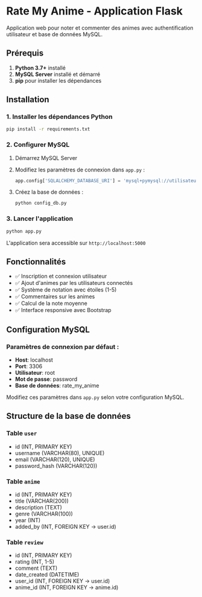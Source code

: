 # Rate My Anime - Application Flask

Application web pour noter et commenter des animes avec authentification utilisateur et base de données MySQL.

## Prérequis

1. **Python 3.7+** installé
2. **MySQL Server** installé et démarré
3. **pip** pour installer les dépendances

## Installation

### 1. Installer les dépendances Python
```bash
pip install -r requirements.txt
```

### 2. Configurer MySQL

1. Démarrez MySQL Server
2. Modifiez les paramètres de connexion dans `app.py` :
   ```python
   app.config['SQLALCHEMY_DATABASE_URI'] = 'mysql+pymysql://utilisateur:motdepasse@localhost:3306/rate_my_anime'
   ```
   
3. Créez la base de données :
   ```bash
   python config_db.py
   ```

### 3. Lancer l'application
```bash
python app.py
```

L'application sera accessible sur `http://localhost:5000`

## Fonctionnalités

- ✅ Inscription et connexion utilisateur
- ✅ Ajout d'animes par les utilisateurs connectés
- ✅ Système de notation avec étoiles (1-5)
- ✅ Commentaires sur les animes
- ✅ Calcul de la note moyenne
- ✅ Interface responsive avec Bootstrap

## Configuration MySQL

### Paramètres de connexion par défaut :
- **Host**: localhost
- **Port**: 3306
- **Utilisateur**: root
- **Mot de passe**: password
- **Base de données**: rate_my_anime

Modifiez ces paramètres dans `app.py` selon votre configuration MySQL.

## Structure de la base de données

### Table `user`
- id (INT, PRIMARY KEY)
- username (VARCHAR(80), UNIQUE)
- email (VARCHAR(120), UNIQUE)
- password_hash (VARCHAR(120))

### Table `anime`
- id (INT, PRIMARY KEY)
- title (VARCHAR(200))
- description (TEXT)
- genre (VARCHAR(100))
- year (INT)
- added_by (INT, FOREIGN KEY → user.id)

### Table `review`
- id (INT, PRIMARY KEY)
- rating (INT, 1-5)
- comment (TEXT)
- date_created (DATETIME)
- user_id (INT, FOREIGN KEY → user.id)
- anime_id (INT, FOREIGN KEY → anime.id)
